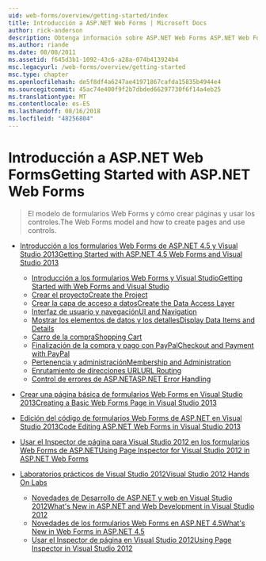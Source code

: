 ```yaml
---
uid: web-forms/overview/getting-started/index
title: Introducción a ASP.NET Web Forms | Microsoft Docs
author: rick-anderson
description: Obtenga información sobre ASP.NET Web Forms ASP.NET Web Forms le permite crear sitios Web dinámicos con un modelo conocido de arrastrar y colocar, controlado por eventos. Una superficie de diseño y hund...
ms.author: riande
ms.date: 08/08/2011
ms.assetid: f645d3b1-1092-43c6-a28a-074b413924b4
msc.legacyurl: /web-forms/overview/getting-started
msc.type: chapter
ms.openlocfilehash: de5f8df4a6247ae41971867cafda15835b4944e4
ms.sourcegitcommit: 45ac74e400f9f2b7dbded66297730f6f14a4eb25
ms.translationtype: MT
ms.contentlocale: es-ES
ms.lasthandoff: 08/16/2018
ms.locfileid: "48256804"
---
```

<a name="getting-started-with-aspnet-web-forms"></a><span data-ttu-id="eb1e5-104">Introducción a ASP.NET Web Forms</span><span class="sxs-lookup"><span data-stu-id="eb1e5-104">Getting Started with ASP.NET Web Forms</span></span>
====================
> <span data-ttu-id="eb1e5-105">El modelo de formularios Web Forms y cómo crear páginas y usar los controles.</span><span class="sxs-lookup"><span data-stu-id="eb1e5-105">The Web Forms model and how to create pages and use controls.</span></span>


- [<span data-ttu-id="eb1e5-106">Introducción a los formularios Web Forms de ASP.NET 4.5 y Visual Studio 2013</span><span class="sxs-lookup"><span data-stu-id="eb1e5-106">Getting Started with ASP.NET 4.5 Web Forms and Visual Studio 2013</span></span>](getting-started-with-aspnet-45-web-forms/index.md)

    - [<span data-ttu-id="eb1e5-107">Introducción a los formularios Web Forms y Visual Studio</span><span class="sxs-lookup"><span data-stu-id="eb1e5-107">Getting Started with Web Forms and Visual Studio</span></span>](getting-started-with-aspnet-45-web-forms/introduction-and-overview.md)
    - [<span data-ttu-id="eb1e5-108">Crear el proyecto</span><span class="sxs-lookup"><span data-stu-id="eb1e5-108">Create the Project</span></span>](getting-started-with-aspnet-45-web-forms/create-the-project.md)
    - [<span data-ttu-id="eb1e5-109">Crear la capa de acceso a datos</span><span class="sxs-lookup"><span data-stu-id="eb1e5-109">Create the Data Access Layer</span></span>](getting-started-with-aspnet-45-web-forms/create_the_data_access_layer.md)
    - [<span data-ttu-id="eb1e5-110">Interfaz de usuario y navegación</span><span class="sxs-lookup"><span data-stu-id="eb1e5-110">UI and Navigation</span></span>](getting-started-with-aspnet-45-web-forms/ui_and_navigation.md)
    - [<span data-ttu-id="eb1e5-111">Mostrar los elementos de datos y los detalles</span><span class="sxs-lookup"><span data-stu-id="eb1e5-111">Display Data Items and Details</span></span>](getting-started-with-aspnet-45-web-forms/display_data_items_and_details.md)
    - [<span data-ttu-id="eb1e5-112">Carro de la compra</span><span class="sxs-lookup"><span data-stu-id="eb1e5-112">Shopping Cart</span></span>](getting-started-with-aspnet-45-web-forms/shopping-cart.md)
    - [<span data-ttu-id="eb1e5-113">Finalización de la compra y pago con PayPal</span><span class="sxs-lookup"><span data-stu-id="eb1e5-113">Checkout and Payment with PayPal</span></span>](getting-started-with-aspnet-45-web-forms/checkout-and-payment-with-paypal.md)
    - [<span data-ttu-id="eb1e5-114">Pertenencia y administración</span><span class="sxs-lookup"><span data-stu-id="eb1e5-114">Membership and Administration</span></span>](getting-started-with-aspnet-45-web-forms/membership-and-administration.md)
    - [<span data-ttu-id="eb1e5-115">Enrutamiento de direcciones URL</span><span class="sxs-lookup"><span data-stu-id="eb1e5-115">URL Routing</span></span>](getting-started-with-aspnet-45-web-forms/url-routing.md)
    - [<span data-ttu-id="eb1e5-116">Control de errores de ASP.NET</span><span class="sxs-lookup"><span data-stu-id="eb1e5-116">ASP.NET Error Handling</span></span>](getting-started-with-aspnet-45-web-forms/aspnet-error-handling.md)
- [<span data-ttu-id="eb1e5-117">Crear una página básica de formularios Web Forms en Visual Studio 2013</span><span class="sxs-lookup"><span data-stu-id="eb1e5-117">Creating a Basic Web Forms Page in Visual Studio 2013</span></span>](creating-a-basic-web-forms-page.md)
- [<span data-ttu-id="eb1e5-118">Edición del código de formularios Web Forms de ASP.NET en Visual Studio 2013</span><span class="sxs-lookup"><span data-stu-id="eb1e5-118">Code Editing ASP.NET Web Forms in Visual Studio 2013</span></span>](code-editing-in-web-forms-pages.md)
- [<span data-ttu-id="eb1e5-119">Usar el Inspector de página para Visual Studio 2012 en los formularios Web Forms de ASP.NET</span><span class="sxs-lookup"><span data-stu-id="eb1e5-119">Using Page Inspector for Visual Studio 2012 in ASP.NET Web Forms</span></span>](using-page-inspector-in-a-visual-studio-11-beta-web-forms-project.md)
- [<span data-ttu-id="eb1e5-120">Laboratorios prácticos de Visual Studio 2012</span><span class="sxs-lookup"><span data-stu-id="eb1e5-120">Visual Studio 2012 Hands On Labs</span></span>](hands-on-labs/index.md)

    - [<span data-ttu-id="eb1e5-121">Novedades de Desarrollo de ASP.NET y web en Visual Studio 2012</span><span class="sxs-lookup"><span data-stu-id="eb1e5-121">What's New in ASP.NET and Web Development in Visual Studio 2012</span></span>](hands-on-labs/whats-new-in-aspnet-and-web-development-in-visual-studio-2012.md)
    - [<span data-ttu-id="eb1e5-122">Novedades de los formularios Web Forms en ASP.NET 4.5</span><span class="sxs-lookup"><span data-stu-id="eb1e5-122">What's New in Web Forms in ASP.NET 4.5</span></span>](hands-on-labs/whats-new-in-web-forms-in-aspnet-45.md)
    - [<span data-ttu-id="eb1e5-123">Usar el Inspector de página en Visual Studio 2012</span><span class="sxs-lookup"><span data-stu-id="eb1e5-123">Using Page Inspector in Visual Studio 2012</span></span>](hands-on-labs/using-page-inspector-in-visual-studio-2012.md)
